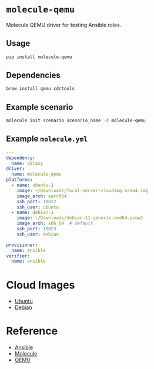 # `molecule-qemu`

Molecule QEMU driver for testing Ansible roles.

## Usage

```bash
pip install molecule-qemu
```

## Dependencies

```bash
brew install qemu cdrtools
```

## Example scenario
```bash
molecule init scenario scenario_name -d molecule-qemu
```

## Example `molecule.yml`
```yaml
---
dependency:
  name: galaxy
driver:
  name: molecule-qemu
platforms:
  - name: ubuntu-1
    image: ~/Downloads/focal-server-cloudimg-arm64.img
    image_arch: aarch64
    ssh_port: 10022
    ssh_user: ubuntu
  - name: debian-1
    image: ~/Downloads/debian-11-generic-amd64.qcow2
    image_arch: x86_64  # default
    ssh_port: 10023
    ssh_user: debian

provisioner:
  name: ansible
verifier:
  name: ansible
```

# Cloud Images

* [Ubuntu](https://cloud-images.ubuntu.com/)
* [Debian](https://cloud.debian.org/images/cloud/)

# Reference

* [Ansible](https://www.ansible.com/)
* [Molecule](https://molecule.readthedocs.io/en/latest/)
* [QEMU](https://www.qemu.org/)
